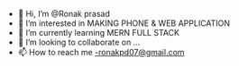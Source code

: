 - 👋 Hi, I’m @Ronak prasad
- 👀 I’m interested in MAKING PHONE & WEB APPLICATION
- 🌱 I’m currently learning MERN FULL STACK
- 💞️ I’m looking to collaborate on ...
- 📫 How to reach me -ronakpd07@gmail.com

<!---
Ronakprasad256/Ronakprasad256 is a ✨ special ✨ repository because its `README.md` (this file) appears on your GitHub profile.
You can click the Preview link to take a look at your changes.
--->
